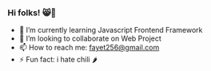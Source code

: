 ### Hi folks! 😸👋

- 🌱 I’m currently learning Javascript Frontend Framework
- 👯 I’m looking to collaborate on Web Project
- 📫 How to reach me: fayet256@gmail.com
- ⚡ Fun fact: i hate chili 🌶


<!--
**fayaadbsa/fayaadbsa** is a ✨ _special_ ✨ repository because its `README.md` (this file) appears on your GitHub profile.

Here are some ideas to get you started:

- 🔭 I’m currently working on ...
- 🌱 I’m currently learning ...
- 👯 I’m looking to collaborate on ...
- 🤔 I’m looking for help with ...
- 💬 Ask me about ...
- 📫 How to reach me: ...
- 😄 Pronouns: ...
- ⚡ Fun fact: ...
-->
